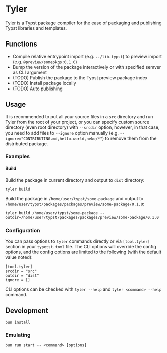 # Tyler

Tyler is a Typst package compiler for the ease of packaging and publishing Typst libraries and templates.

## Functions

* Compile relative entrypoint import (e.g. `../lib.typst`) to preview import (e.g. `@preview/somepkgs:0.1.0`)
* Bump the version of the package interactively or with specified semver as CLI argument
* (TODO) Publish the package to the Typst preview package index
* (TODO) Install package locally
* (TODO) Auto publishing

## Usage

It is recommended to put all your source files in a `src` directory and run Tyler from the root of your project, or you can specify custom source directory (even root directory) with `--srcdir` option, however, in that case, you need to add files to `--ignore` option manually (e.g. `--ignore="CONTRIBUTING.md,hello.world,neko/*"`) to remove them from the distributed package.

### Examples

#### Build

Build the package in current directory and output to `dist` directory:
```
tyler build
```

Build the package in `/home/user/typst/some-package` and output to `/home/user/typst/packages/packages/preview/some-package/0.1.0`:

```
tyler build /home/user/typst/some-package --outdir=/home/user/typst/packages/packages/preview/some-package/0.1.0
```

### Configuration

You can pass options to `tyler` commands directly or via `[tool.tyler]` section in your `typetst.toml` file. The CLI options will override the config options, and the config options are limited to the following (with the default value noted):

```
[tool.tyler]
srcdir = "src"
outdir = "dist"
ignore = []
```

CLI options can be checked with `tyler --help` and `tyler <command> --help` command.

## Development

```
bun install
```

### Emulating

```
bun run start -- <command> [options]
```
